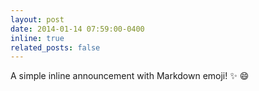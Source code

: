 ```yaml
---
layout: post
date: 2014-01-14 07:59:00-0400
inline: true
related_posts: false
---
```

A simple inline announcement with Markdown emoji! :sparkles: :smile:
